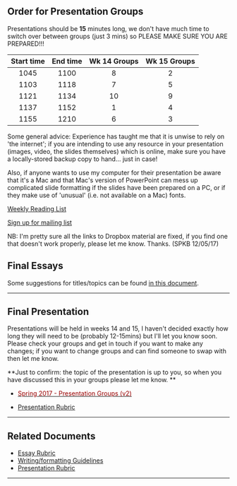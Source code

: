 <!--
<style>
iframe.noScrolling{
 width: 95%; /*or any other size*/
 height: 100px; /*or any other size*/
 overflow: hidden;
 border:2px solid black;
 border-style:solid;
 background-color: #ffcccc;}
</style>

<iframe src="http://simp.ly/publish/4Fgv1Y" class="noScrolling">I'm not working</iframe>
 -->

## Order for Presentation Groups ##

Presentations should be **15** minutes long, we don't have much time to switch over between groups (just 3 mins) so PLEASE MAKE SURE YOU ARE PREPARED!!!

|Start time|End time|Wk 14 Groups|Wk 15 Groups|
|:----:|:----:|:----:|:-----:|
|1045|1100|8|2|
|1103|1118|7|5|
|1121|1134|10|9|
|1137|1152|1|4|
|1155|1210|6|3|

<!-- Start time End time  Wk 14 Groups   Wk 15 Groups
---------- -------- -------------   ------------
1045       1100     8               2
1103       1118     7               5
1121       1134     10              9
1137       1152     1               4
1155       1210     6               3 -->

Some general advice: Experience has taught me that it is unwise to rely on 'the internet'; if you are intending to use any resource in your presentation (images, video, the slides themselves) which is online, make sure you have a locally-stored backup copy to hand... just in case!

Also, if anyone wants to use my computer for their presentation be aware that it's a Mac and that Mac's version of PowerPoint can mess up complicated slide formatting if the slides have been prepared on a PC, or if they make use of 'unusual' (i.e. not available on a Mac) fonts.

[Weekly Reading List](./readings/)

[Sign up for mailing list](http://eepurl.com/bOpoCr)

NB: I'm pretty sure all the links to Dropbox material are fixed, if you find one that doesn't work properly, please let me know. Thanks. (SPKB 12/05/17)



## Final Essays ##

Some suggestions for titles/topics can be found [in this document](https://www.dropbox.com/s/9dngtbo54uih6re/MIWP%20Essay%20titles%20Spring%202017.pdf?dl=1).

----

## Final Presentation ##

Presentations will be held in weeks 14 and 15, I haven't decided exactly how long they will need to be (probably 12-15mins) but I'll let you know soon. Please check your groups and get in touch if you want to make any changes; if you want to change groups and can find someone to swap with then let me know.

**Just to confirm: the topic of the presentation is up to you, so when you have discussed this in your groups please let me know. **

* <a href="https://www.dropbox.com/s/jwvxmy7kw89gfvv/Presentation%20Groups%20-%202017-1-v2.pdf?dl=1"><span style="color:#900;">Spring 2017 - Presentation Groups (v2)</span></a>

* [Presentation Rubric](https://www.dropbox.com/s/8096mky2w7u47rx/CollaborativePresentationRubric.pdf?dl=1)

---


## Related Documents ##

<!--** [Class Guidelines](https://dl.dropboxusercontent.com/u/24949891/GS%20class%20rules.pdf)
 [Essay titles](https://dl.dropboxusercontent.com/u/24949891/miwp/MIWP%20Essay%20titles.pdf)-->
* [Essay Rubric](https://www.dropbox.com/s/71i2iq94lrc8kkh/ESSAY%20RUBRIC-v3.pdf?dl=1)
* [Writing/formatting Guidelines](https://www.dropbox.com/s/u6rongagsckdxio/Essay%20Writing%20Guidelines.pdf?dl=1)
* [Presentation Rubric](https://www.dropbox.com/s/8096mky2w7u47rx/CollaborativePresentationRubric.pdf?dl=1)

---
